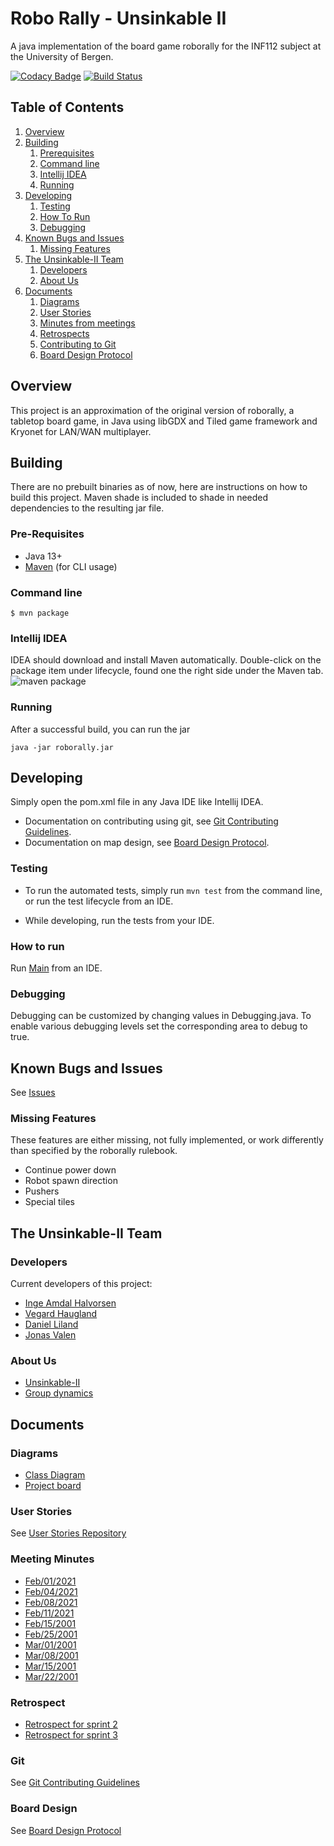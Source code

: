 # Robo Rally - Unsinkable II
A java implementation of the board game roborally for the INF112 subject at the
University of Bergen.

[![Codacy Badge](https://app.codacy.com/project/badge/Grade/ea05dfd3af3c4795b820313d62efec9f)](https://www.codacy.com/gh/inf112-v21/Unsinkable-II/dashboard?utm_source=github.com&amp;utm_medium=referral&amp;utm_content=inf112-v21/Unsinkable-II&amp;utm_campaign=Badge_Grade)
[![Build Status](https://travis-ci.com/inf112-v21/Unsinkable-II.svg?branch=Development)](https://travis-ci.com/inf112-v21/Unsinkable-II)

## Table of Contents
 1. [Overview](#overview)
 2. [Building](#building)
    1. [Prerequisites](#prerequisites)
    2. [Command line](#command-line)
    3. [Intellij IDEA](#intellij-idea)
    4. [Running](#running)
 3. [Developing](#developing)
    1. [Testing](#testing)
    2. [How To Run](#how-to-run)
    3. [Debugging](#debugging)
 4. [Known Bugs and Issues](#known-bugs-and-issues)
    1. [Missing Features](#missing-features)
 5. [The Unsinkable-II Team](#the-unsinkable-ii-team)
    1. [Developers](#developers)
    2. [About Us](#about-us)
 6. [Documents](#documents)
    1. [Diagrams](#diagrams)
    2. [User Stories](#user-stories)
    3. [Minutes from meetings](#meeting-minutes)
    4. [Retrospects](#retrospect)
    5. [Contributing to Git](#git)
    6. [Board Design Protocol](#board-design)

## Overview
This project is an approximation of the original version of roborally, a tabletop board game,
in Java using libGDX and Tiled game framework and Kryonet for LAN/WAN multiplayer.

## Building
There are no prebuilt binaries as of now, here are instructions on how to build this project.
Maven shade is included to shade in needed dependencies to the resulting jar file.

### Pre-Requisites
  - Java 13+
  - [Maven](https://maven.apache.org/) (for CLI usage)

### Command line
```shell
$ mvn package
```

### Intellij IDEA
IDEA should download and install Maven automatically.
Double-click on the package item under lifecycle, found
one the right side under the Maven tab.  
![maven package](https://user-images.githubusercontent.com/3050747/109568552-5d858e80-7ae7-11eb-97d3-b623bf9b669a.png)

### Running
After a successful build, you can run the jar
```shell
java -jar roborally.jar
```

## Developing
Simply open the pom.xml file in any Java IDE like Intellij
IDEA. 

  - Documentation on contributing using git, see [Git Contributing Guidelines](documentation/GitContributibuting.md).
  - Documentation on map design, see [Board Design Protocol](documentation/BoardDesign.md).

### Testing
  - To run the automated tests, simply run `mvn test` from the command line, 
    or run the test lifecycle from an IDE.
    
  - While developing, run the tests from your IDE.

### How to run
Run [Main](src/main/java/roborally/Main.java) from an IDE.

### Debugging
Debugging can be customized by changing values in Debugging.java.
To enable various debugging levels set the corresponding area to debug to true.

## Known Bugs and Issues
See [Issues](https://github.com/inf112-v21/Unsinkable-II/issues)

### Missing Features
These features are either missing, not fully implemented, or work differently than specified by the roborally rulebook.

  - Continue power down
  - Robot spawn direction
  - Pushers
  - Special tiles

## The Unsinkable-II Team

### Developers
Current developers of this project:
  - [Inge Amdal Halvorsen](https://github.com/Snowsock)
  - [Vegard Haugland](https://github.com/hauglandvegard)
  - [Daniel Liland](https://github.com/ende124)
  - [Jonas Valen](https://github.com/jonazbot)

### About Us
  - [Unsinkable-II](documentation/deliverables/Assignment1/about.md)
  - [Group dynamics](documentation/deliverables/Assignment1/ComplulsoryAssignment1.md)

## Documents

### Diagrams
  - [Class Diagram](documentation/deliverables/Assignment3/CurrentClassDiagram.pdf)
  - [Project board](https://github.com/inf112-v21/Unsinkable-II/issues)

### User Stories
See [User Stories Repository](https://github.com/inf112-v21/Unsinkable-II/projects)

### Meeting Minutes
  - [Feb/01/2021](documentation/deliverables/MinutesOfMeetings/2021.02.01.md)
  - [Feb/04/2021](documentation/deliverables/MinutesOfMeetings/2021.02.04.md)
  - [Feb/08/2021](documentation/deliverables/MinutesOfMeetings/2021.02.08.md)
  - [Feb/11/2021](documentation/deliverables/MinutesOfMeetings/2021.02.11.md)
  - [Feb/15/2001](documentation/deliverables/MinutesOfMeetings/2021.02.15.md)
  - [Feb/25/2001](documentation/deliverables/MinutesOfMeetings/2021.02.25.md)
  - [Mar/01/2001](documentation/deliverables/MinutesOfMeetings/2021.03.01.md)
  - [Mar/08/2001](documentation/deliverables/MinutesOfMeetings/2021.03.08.md)
  - [Mar/15/2001](documentation/deliverables/MinutesOfMeetings/2021.03.15.md)
  - [Mar/22/2001](documentation/deliverables/MinutesOfMeetings/2021.03.22.md)

### Retrospect
  - [Retrospect for sprint 2](documentation/deliverables/Assignment2/Retrospect.md)
  - [Retrospect for sprint 3](documentation/deliverables/Assignment3/Retrospect.md)

### Git
See [Git Contributing Guidelines](documentation/GitContributibuting.md)

### Board Design
See [Board Design Protocol](documentation/BoardDesign.md)
